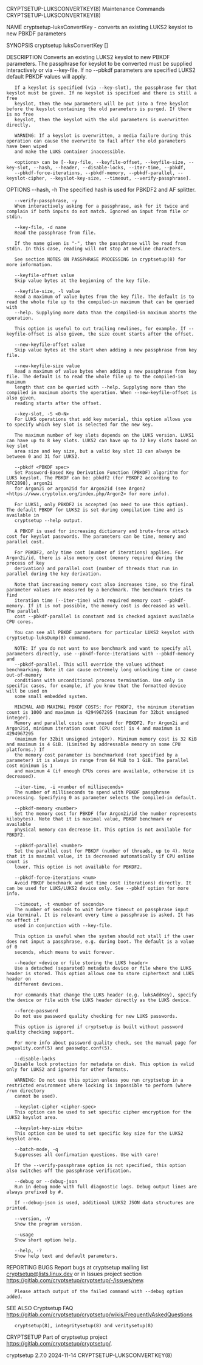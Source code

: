 CRYPTSETUP-LUKSCONVERTKEY(8)					     Maintenance Commands					  CRYPTSETUP-LUKSCONVERTKEY(8)

NAME
       cryptsetup-luksConvertKey - converts an existing LUKS2 keyslot to new PBKDF parameters

SYNOPSIS
       cryptsetup luksConvertKey [<options>] <device>

DESCRIPTION
       Converts an existing LUKS2 keyslot to new PBKDF parameters. The passphrase for keyslot to be converted must be supplied interactively or via
       --key-file. If no --pbkdf parameters are specified LUKS2 default PBKDF values will apply.

       If a keyslot is specified (via --key-slot), the passphrase for that keyslot must be given. If no keyslot is specified and there is still a free
       keyslot, then the new parameters will be put into a free keyslot before the keyslot containing the old parameters is purged. If there is no free
       keyslot, then the keyslot with the old parameters is overwritten directly.

       WARNING: If a keyslot is overwritten, a media failure during this operation can cause the overwrite to fail after the old parameters have been wiped
       and make the LUKS container inaccessible.

       <options> can be [--key-file, --keyfile-offset, --keyfile-size, --key-slot, --hash, --header, --disable-locks, --iter-time, --pbkdf,
       --pbkdf-force-iterations, --pbkdf-memory, --pbkdf-parallel, --keyslot-cipher, --keyslot-key-size, --timeout, --verify-passphrase].

OPTIONS
       --hash, -h <hash-spec>
	   The specified hash is used for PBKDF2 and AF splitter.

       --verify-passphrase, -y
	   When interactively asking for a passphrase, ask for it twice and complain if both inputs do not match. Ignored on input from file or stdin.

       --key-file, -d name
	   Read the passphrase from file.

	   If the name given is "-", then the passphrase will be read from stdin. In this case, reading will not stop at newline characters.

	   See section NOTES ON PASSPHRASE PROCESSING in cryptsetup(8) for more information.

       --keyfile-offset value
	   Skip value bytes at the beginning of the key file.

       --keyfile-size, -l value
	   Read a maximum of value bytes from the key file. The default is to read the whole file up to the compiled-in maximum that can be queried with
	   --help. Supplying more data than the compiled-in maximum aborts the operation.

	   This option is useful to cut trailing newlines, for example. If --keyfile-offset is also given, the size count starts after the offset.

       --new-keyfile-offset value
	   Skip value bytes at the start when adding a new passphrase from key file.

       --new-keyfile-size value
	   Read a maximum of value bytes when adding a new passphrase from key file. The default is to read the whole file up to the compiled-in maximum
	   length that can be queried with --help. Supplying more than the compiled in maximum aborts the operation. When --new-keyfile-offset is also given,
	   reading starts after the offset.

       --key-slot, -S <0-N>
	   For LUKS operations that add key material, this option allows you to specify which key slot is selected for the new key.

	   The maximum number of key slots depends on the LUKS version. LUKS1 can have up to 8 key slots. LUKS2 can have up to 32 key slots based on key slot
	   area size and key size, but a valid key slot ID can always be between 0 and 31 for LUKS2.

       --pbkdf <PBKDF spec>
	   Set Password-Based Key Derivation Function (PBKDF) algorithm for LUKS keyslot. The PBKDF can be: pbkdf2 (for PBKDF2 according to RFC2898), argon2i
	   for Argon2i or argon2id for Argon2id (see Argon2 <https://www.cryptolux.org/index.php/Argon2> for more info).

	   For LUKS1, only PBKDF2 is accepted (no need to use this option). The default PBKDF for LUKS2 is set during compilation time and is available in
	   cryptsetup --help output.

	   A PBKDF is used for increasing dictionary and brute-force attack cost for keyslot passwords. The parameters can be time, memory and parallel cost.

	   For PBKDF2, only time cost (number of iterations) applies. For Argon2i/id, there is also memory cost (memory required during the process of key
	   derivation) and parallel cost (number of threads that run in parallel during the key derivation.

	   Note that increasing memory cost also increases time, so the final parameter values are measured by a benchmark. The benchmark tries to find
	   iteration time (--iter-time) with required memory cost --pbkdf-memory. If it is not possible, the memory cost is decreased as well. The parallel
	   cost --pbkdf-parallel is constant and is checked against available CPU cores.

	   You can see all PBKDF parameters for particular LUKS2 keyslot with cryptsetup-luksDump(8) command.

	   NOTE: If you do not want to use benchmark and want to specify all parameters directly, use --pbkdf-force-iterations with --pbkdf-memory and
	   --pbkdf-parallel. This will override the values without benchmarking. Note it can cause extremely long unlocking time or cause out-of-memory
	   conditions with unconditional process termination. Use only in specific cases, for example, if you know that the formatted device will be used on
	   some small embedded system.

	   MINIMAL AND MAXIMAL PBKDF COSTS: For PBKDF2, the minimum iteration count is 1000 and maximum is 4294967295 (maximum for 32bit unsigned integer).
	   Memory and parallel costs are unused for PBKDF2. For Argon2i and Argon2id, minimum iteration count (CPU cost) is 4 and maximum is 4294967295
	   (maximum for 32bit unsigned integer). Minimum memory cost is 32 KiB and maximum is 4 GiB. (Limited by addressable memory on some CPU platforms.) If
	   the memory cost parameter is benchmarked (not specified by a parameter) it is always in range from 64 MiB to 1 GiB. The parallel cost minimum is 1
	   and maximum 4 (if enough CPUs cores are available, otherwise it is decreased).

       --iter-time, -i <number of milliseconds>
	   The number of milliseconds to spend with PBKDF passphrase processing. Specifying 0 as parameter selects the compiled-in default.

       --pbkdf-memory <number>
	   Set the memory cost for PBKDF (for Argon2i/id the number represents kilobytes). Note that it is maximal value, PBKDF benchmark or available
	   physical memory can decrease it. This option is not available for PBKDF2.

       --pbkdf-parallel <number>
	   Set the parallel cost for PBKDF (number of threads, up to 4). Note that it is maximal value, it is decreased automatically if CPU online count is
	   lower. This option is not available for PBKDF2.

       --pbkdf-force-iterations <num>
	   Avoid PBKDF benchmark and set time cost (iterations) directly. It can be used for LUKS/LUKS2 device only. See --pbkdf option for more info.

       --timeout, -t <number of seconds>
	   The number of seconds to wait before timeout on passphrase input via terminal. It is relevant every time a passphrase is asked. It has no effect if
	   used in conjunction with --key-file.

	   This option is useful when the system should not stall if the user does not input a passphrase, e.g. during boot. The default is a value of 0
	   seconds, which means to wait forever.

       --header <device or file storing the LUKS header>
	   Use a detached (separated) metadata device or file where the LUKS header is stored. This option allows one to store ciphertext and LUKS header on
	   different devices.

	   For commands that change the LUKS header (e.g. luksAddKey), specify the device or file with the LUKS header directly as the LUKS device.

       --force-password
	   Do not use password quality checking for new LUKS passwords.

	   This option is ignored if cryptsetup is built without password quality checking support.

	   For more info about password quality check, see the manual page for pwquality.conf(5) and passwdqc.conf(5).

       --disable-locks
	   Disable lock protection for metadata on disk. This option is valid only for LUKS2 and ignored for other formats.

	   WARNING: Do not use this option unless you run cryptsetup in a restricted environment where locking is impossible to perform (where /run directory
	   cannot be used).

       --keyslot-cipher <cipher-spec>
	   This option can be used to set specific cipher encryption for the LUKS2 keyslot area.

       --keyslot-key-size <bits>
	   This option can be used to set specific key size for the LUKS2 keyslot area.

       --batch-mode, -q
	   Suppresses all confirmation questions. Use with care!

	   If the --verify-passphrase option is not specified, this option also switches off the passphrase verification.

       --debug or --debug-json
	   Run in debug mode with full diagnostic logs. Debug output lines are always prefixed by #.

	   If --debug-json is used, additional LUKS2 JSON data structures are printed.

       --version, -V
	   Show the program version.

       --usage
	   Show short option help.

       --help, -?
	   Show help text and default parameters.

REPORTING BUGS
       Report bugs at cryptsetup mailing list <cryptsetup@lists.linux.dev> or in Issues project section
       <https://gitlab.com/cryptsetup/cryptsetup/-/issues/new>.

       Please attach output of the failed command with --debug option added.

SEE ALSO
       Cryptsetup FAQ <https://gitlab.com/cryptsetup/cryptsetup/wikis/FrequentlyAskedQuestions>

       cryptsetup(8), integritysetup(8) and veritysetup(8)

CRYPTSETUP
       Part of cryptsetup project <https://gitlab.com/cryptsetup/cryptsetup/>.

cryptsetup 2.7.0							  2024-11-14						  CRYPTSETUP-LUKSCONVERTKEY(8)
